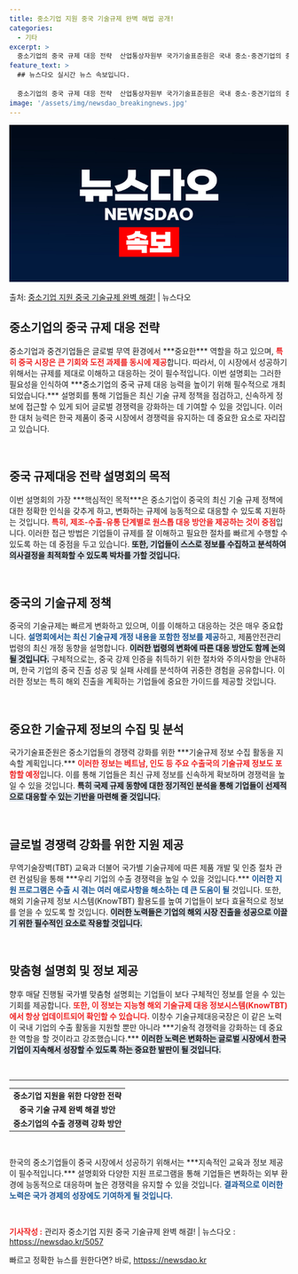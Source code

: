 ```yaml
---
title: 중소기업 지원 중국 기술규제 완벽 해법 공개!
categories:
  - 기타
excerpt: >
  중소기업의 중국 규제 대응 전략  산업통상자원부 국가기술표준원은 국내 중소·중견기업의 중국 수출 경쟁력 및 …
feature_text: >
  ## 뉴스다오 실시간 뉴스 속보입니다.

  중소기업의 중국 규제 대응 전략  산업통상자원부 국가기술표준원은 국내 중소·중견기업의 중국 수출 경쟁력 및 …
image: '/assets/img/newsdao_breakingnews.jpg'
---
```


![뉴스다오 속보](/assets/img/newsdao_breakingnews.jpg)

<p>출처: <a href="httpss://newsdao.kr/5057" rel="dofollow">중소기업 지원 중국 기술규제 완벽 해결!</a> | 뉴스다오</p>

<h2 data-ke-size="size26">중소기업의 중국 규제 대응 전략</h2>

<p data-ke-size="size16">중소기업과 중견기업들은 글로벌 무역 환경에서 ***중요한*** 역할을 하고 있으며, <b><span style="color: #ee2323;">특히 중국 시장은 큰 기회와 도전 과제를 동시에 제공</span></b>합니다. 따라서, 이 시장에서 성공하기 위해서는 규제를 제대로 이해하고 대응하는 것이 필수적입니다. 이번 설명회는 그러한 필요성을 인식하여 ***중소기업의 중국 규제 대응 능력을 높이기 위해 필수적으로 개최되었습니다.*** 설명회를 통해 기업들은 최신 기술 규제 정책을 점검하고, 신속하게 정보에 접근할 수 있게 되어 글로벌 경쟁력을 강화하는 데 기여할 수 있을 것입니다. 이러한 대처 능력은 한국 제품이 중국 시장에서 경쟁력을 유지하는 데 중요한 요소로 자리잡고 있습니다.</p>

<p data-ke-size="size16">&nbsp;</p>

<h2 data-ke-size="size26">중국 규제대응 전략 설명회의 목적</h2>

<p data-ke-size="size16">이번 설명회의 가장 ***핵심적인 목적***은 중소기업이 중국의 최신 기술 규제 정책에 대한 정확한 인식을 갖추게 하고, 변화하는 규제에 능동적으로 대응할 수 있도록 지원하는 것입니다. <b><span style="color: #ee2323;">특히, 제조-수출-유통 단계별로 원스톱 대응 방안을 제공하는 것이 중점</span></b>입니다. 이러한 접근 방법은 기업들이 규제를 잘 이해하고 필요한 절차를 빠르게 수행할 수 있도록 하는 데 중점을 두고 있습니다. <b><span style="background-color: #21538527;">또한, 기업들이 스스로 정보를 수집하고 분석하여 의사결정을 최적화할 수 있도록 박차를 가할 것입니다.</span></b></p>

<p data-ke-size="size16">&nbsp;</p>

<h2 data-ke-size="size26">중국의 기술규제 정책</h2>

<p data-ke-size="size16">중국의 기술규제는 빠르게 변화하고 있으며, 이를 이해하고 대응하는 것은 매우 중요합니다. <b><span style="color: #1a5490;">설명회에서는 최신 기술규제 개정 내용을 포함한 정보를 제공</span></b>하고, 제품안전관리 법령의 최신 개정 동향을 설명합니다. <b><span style="background-color: #21538527;">이러한 법령의 변화에 따른 대응 방안도 함께 논의될 것입니다.</span></b> 구체적으로는, 중국 강제 인증을 취득하기 위한 절차와 주의사항을 안내하며, 한국 기업의 중국 진출 성공 및 실패 사례를 분석하여 귀중한 경험을 공유합니다. 이러한 정보는 특히 해외 진출을 계획하는 기업들에 중요한 가이드를 제공할 것입니다.</p>

<p data-ke-size="size16">&nbsp;</p>

<h2 data-ke-size="size26">중요한 기술규제 정보의 수집 및 분석</h2>

<p data-ke-size="size16">국가기술표준원은 중소기업들의 경쟁력 강화를 위한 ***기술규제 정보 수집 활동을 지속할 계획입니다.*** <b><span style="color: #ee2323;">이러한 정보는 베트남, 인도 등 주요 수출국의 기술규제 정보도 포함할 예정</span></b>입니다. 이를 통해 기업들은 최신 규제 정보를 신속하게 확보하며 경쟁력을 높일 수 있을 것입니다. <b><span style="background-color: #21538527;">특히 국제 규제 동향에 대한 정기적인 분석을 통해 기업들이 선제적으로 대응할 수 있는 기반을 마련해 줄 것입니다.</span></b></p>

<p data-ke-size="size16">&nbsp;</p>

<h2 data-ke-size="size26">글로벌 경쟁력 강화를 위한 지원 제공</h2>

<p data-ke-size="size16">무역기술장벽(TBT) 교육과 더불어 국가별 기술규제에 따른 제품 개발 및 인증 절차 관련 컨설팅을 통해 ***우리 기업의 수출 경쟁력을 높일 수 있을 것입니다.*** <b><span style="color: #1a5490;">이러한 지원 프로그램은 수출 시 겪는 여러 애로사항을 해소하는 데 큰 도움이 될</span></b> 것입니다. 또한, 해외 기술규제 정보 시스템(KnowTBT) 활용도를 높여 기업들이 보다 효율적으로 정보를 얻을 수 있도록 할 것입니다. <b><span style="background-color: #21538527;">이러한 노력들은 기업의 해외 시장 진출을 성공으로 이끌기 위한 필수적인 요소로 작용할 것입니다.</span></b></p>

<p data-ke-size="size16">&nbsp;</p>

<h2 data-ke-size="size26">맞춤형 설명회 및 정보 제공</h2>

<p data-ke-size="size16">향후 매달 진행될 국가별 맞춤형 설명회는 기업들이 보다 구체적인 정보를 얻을 수 있는 기회를 제공합니다. <b><span style="color: #ee2323;">또한, 이 정보는 지능형 해외 기술규제 대응 정보시스템(KnowTBT)에서 항상 업데이트되어 확인할 수 있습니다.</span></b> 이창수 기술규제대응국장은 이 같은 노력이 국내 기업의 수출 활동을 지원할 뿐만 아니라 ***기술적 경쟁력을 강화하는 데 중요한 역할을 할 것이라고 강조했습니다.*** <b><span style="background-color: #21538527;">이러한 노력은 변화하는 글로벌 시장에서 한국 기업이 지속해서 성장할 수 있도록 하는 중요한 발판이 될 것입니다.</span></b></p>

<p data-ke-size="size16">&nbsp;</p>

<hr>

<table style="width: 100%; border-collapse: collapse;">
  <tr>
    <td style="text-align: center; height: 17px;"><b>중소기업 지원을 위한 다양한 전략</b></td>
  </tr>
  <tr>
    <td style="text-align: center; height: 17px;"><b>중국 기술 규제 완벽 해결 방안</b></td>
  </tr>
  <tr>
    <td style="text-align: center; height: 17px;"><b>중소기업의 수출 경쟁력 강화 방안</b></td>
  </tr>
</table>

<p data-ke-size="size16">&nbsp;</p>

<p data-ke-size="size16">한국의 중소기업들이 중국 시장에서 성공하기 위해서는 ***지속적인 교육과 정보 제공이 필수적입니다.*** 설명회와 다양한 지원 프로그램을 통해 기업들은 변화하는 외부 환경에 능동적으로 대응하며 높은 경쟁력을 유지할 수 있을 것입니다. <b><span style="color: #1a5490;">결과적으로 이러한 노력은 국가 경제의 성장에도 기여하게 될 것입니다.</span></b></p>

<p data-ke-size="size16">&nbsp;</p>

<p data-ke-size="size16"><b><span style="color: #ee2323;">기사작성 :</span></b> 관리자 중소기업 지원 중국 기술규제 완벽 해결! | 뉴스다오  : <a href="httpss://newsdao.kr/5057">httpss://newsdao.kr/5057</a></p> 

빠르고 정확한 뉴스를 원한다면? 바로, <a href="httpss://newsdao.kr" rel="dofollow">httpss://newsdao.kr</a>


